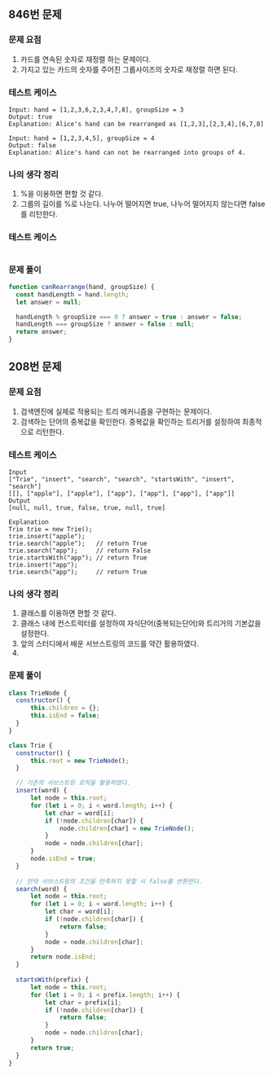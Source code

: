 ## 846번 문제

### 문제 요점
1. 카드를 연속된 숫자로 재정렬 하는 문제이다.
2. 가지고 있는 카드의 숫자를 주어진 그룹사이즈의 숫자로 재정렬 하면 된다.

### 테스트 케이스

```
Input: hand = [1,2,3,6,2,3,4,7,8], groupSize = 3
Output: true
Explanation: Alice's hand can be rearranged as [1,2,3],[2,3,4],[6,7,8]
```

```
Input: hand = [1,2,3,4,5], groupSize = 4
Output: false
Explanation: Alice's hand can not be rearranged into groups of 4.
```

### 나의 생각 정리
1. %을 이용하면 편할 것 같다.
2. 그룹의 길이를 %로 나눈다. 나누어 떨어지면 true, 나누어 떨어지지 않는다면 false를 리턴한다.

### 테스트 케이스

```

```

### 문제 풀이

```js
function canRearrange(hand, groupSize) {
  const handLength = hand.length;
  let answer = null;

  handLength % groupSize === 0 ? answer = true : answer = false;
  handLength === groupSize ? answer = false : null;
  return answer;
}
```


## 208번 문제

### 문제 요점
1. 검색엔진에 실제로 적용되는 트리 메커니즘을 구현하는 문제이다.
2. 검색하는 단어의 중복값을 확인한다. 중복값을 확인하는 트리거를 설정하여 최종적으로 리턴한다.

### 테스트 케이스

```
Input
["Trie", "insert", "search", "search", "startsWith", "insert", "search"]
[[], ["apple"], ["apple"], ["app"], ["app"], ["app"], ["app"]]
Output
[null, null, true, false, true, null, true]

Explanation
Trie trie = new Trie();
trie.insert("apple");
trie.search("apple");   // return True
trie.search("app");     // return False
trie.startsWith("app"); // return True
trie.insert("app");
trie.search("app");     // return True
```

### 나의 생각 정리
1. 클래스를 이용하면 편할 것 같다.
2. 클래스 내에 컨스트럭터를 설정하여 자식단어(중복되는단어)와 트리거의 기본값을 설정한다.
3. 앞의 스터디에서 배운 서브스트링의 코드를 약간 활용하였다.
4. 

### 문제 풀이

```js
class TrieNode {
  constructor() {
      this.children = {};
      this.isEnd = false;
  }
}

class Trie {
  constructor() {
      this.root = new TrieNode();
  }

  // 기존의 서브스트링 로직을 활용하였다.
  insert(word) {
      let node = this.root;
      for (let i = 0; i < word.length; i++) {
          let char = word[i];
          if (!node.children[char]) {
              node.children[char] = new TrieNode();
          }
          node = node.children[char];
      }
      node.isEnd = true;
  }
  
  // 만약 서브스트링의 조건을 만족하지 못할 시 false를 반환한다.
  search(word) {
      let node = this.root;
      for (let i = 0; i < word.length; i++) {
          let char = word[i];
          if (!node.children[char]) {
              return false;
          }
          node = node.children[char];
      }
      return node.isEnd;
  }
  
  startsWith(prefix) {
      let node = this.root;
      for (let i = 0; i < prefix.length; i++) {
          let char = prefix[i];
          if (!node.children[char]) {
              return false;
          }
          node = node.children[char];
      }
      return true;
  }
}
```
